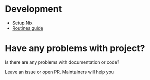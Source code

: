 # Development

- [Setup Nix](/development/begin.html)
- [Routines guide](/development/routines.html)

# Have any problems with project?

Is there are any problems with documentation or code?

Leave an issue or open PR. Maintainers will help you
